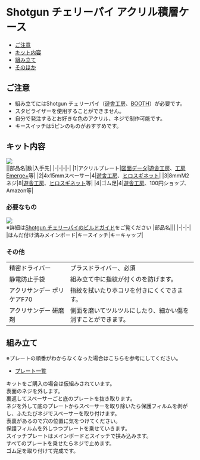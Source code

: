 # Shotgun チェリーパイ アクリル積層ケース
- [ご注意](#ご注意)
- [キット内容](#キット内容)
- [組み立て](#組み立て)
- [そのほか](#そのほか)
## ご注意
- 組み立てにはShotgun チェリーパイ（[遊舎工房]()、[BOOTH]()）が必要です。
- スタビライザーを使用することができません。
- 自分で発注するとお好きな色のアクリル、ネジで制作可能です。
- キースイッチは5ピンのものがおすすめです。

## キット内容
![](img/IMG_4355C.jpg)  
||部品名|数|入手先|
|-|-|-|-|
|1|アクリルプレート|[図面データ](data.md)|[遊舎工房](https://shop.yushakobo.jp/collections/services/products/lasercut)、[工房Emerge+](emergeplus.jp)等|
|2|4x15mmスペーサー|4|[遊舎工房](https://shop.yushakobo.jp/products/a0800c2?_pos=1&_sid=19dbc8a58&_ss=r&variant=37665435484321)、[ヒロスギネット](https://www.hirosugi-net.co.jp/shop/g/g2404/)|
|3|8mmM2ネジ|8|[遊舎工房](https://shop.yushakobo.jp/products/a0800n2?_pos=2&_sid=6d67644cd&_ss=r&variant=37665433026721)、[ヒロスギネット](https://www.hirosugi-net.co.jp/shop/g/g102178/)等|
|4|ゴム足|4|[遊舎工房](https://shop.yushakobo.jp/collections/all-keyboard-parts/products/a0800ur-01-6?variant=37665431060641)、100円ショップ、Amazon等|

### 必要なもの
![](img/IMG_4355C.jpg)  
※詳細は[Shotgun チェリーパイのビルドガイド](https://github.com/Taro-Hayashi/Shotgun-CherryPie/blob/main/README.md)をご覧ください
|部品名|||
|-|-|-|
|はんだ付け済みメインボード|キースイッチ|キーキャップ|

### その他
|||
|-|-|
|精密ドライバー|プラスドライバー、必須|
|静電防止手袋|組み立て中に指紋が付くのを防げます。|
|アクリサンデー ポリケアF70|指紋を拭いたりホコリを付きにくくできます。|
|アクリサンデー 研磨剤|側面を磨いてツルツルにしたり、細かい傷を消すことができます。|

## 組み立て
※プレートの順番がわからなくなった場合はこちらを参考にしてください。
 - [プレート一覧](plates.md)

キットをご購入の場合は仮組みされています。  
表面のネジを外します。  
裏返してスペーサーごと底のプレートを抜き取ります。  
ネジを外して底のプレートからスペーサーを取り除いたら保護フィルムを剥がし、ふたたびネジでスペーサーを取り付けます。  
表裏があるので穴の位置に気をつけてください。  
保護フィルムを外しつつプレートを乗せていきます。  
スイッチプレートはメインボードとスイッチで挟み込みます。  
すべてのプレートを乗せたらネジで止めます。  
ゴム足を取り付けて完成です。  
